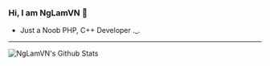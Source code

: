 ### Hi, I am NgLamVN 👋
* Just a Noob PHP, C++ Developer ._.
---
<img align="left" alt="NgLamVN's Github Stats" src="https://github-readme-stats.vercel.app/api?username=NgLamVN&show_icons=true&hide_border=true&theme=great-gatsby" />
<!--
**LamPocketVN/LamPocketVN** is a ✨ _special_ ✨ repository because its `README.md` (this file) appears on your GitHub profile.
